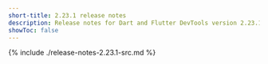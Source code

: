 ```yaml
---
short-title: 2.23.1 release notes
description: Release notes for Dart and Flutter DevTools version 2.23.1.
showToc: false
---
```


{% include ./release-notes-2.23.1-src.md %}
